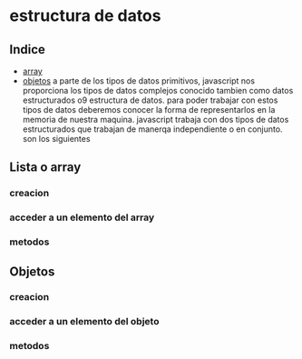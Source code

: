 # estructura de datos
## Indice
- [array](#lista-o-array)
- [objetos](#objetos)
a parte de los tipos de datos primitivos, javascript nos proporciona los tipos de datos complejos conocido tambien como datos estructurados o9 estructura de datos.
para poder trabajar con estos tipos de datos deberemos conocer la forma de representarlos en la memoria de nuestra maquina.
javascript trabaja con dos tipos de datos estructurados que trabajan de manerqa independiente o en conjunto.
son los siguientes

## Lista o array
### creacion
### acceder a un elemento del array
### metodos

## Objetos 
### creacion
### acceder a un elemento del objeto
### metodos